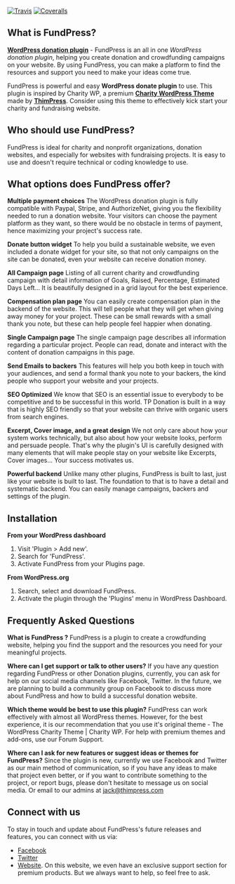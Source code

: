 [![Travis](https://img.shields.io/travis/rust-lang/rust.svg)]()
[![Coveralls](https://img.shields.io/coveralls/jekyll/jekyll.svg)]()

## What is FundPress?

**<a href="" target="_blank">WordPress donation plugin</a>** - FundPress is an all in one *WordPress donation plugin*, helping you create donation and crowdfunding campaigns on your website. By using FundPress, you can make a platform to find the resources and support you need to make your ideas come true.

FundPress is powerful and easy **WordPress donate plugin** to use. This plugin is inspired by Charity WP, a premium **[Charity WordPress Theme](https://themeforest.net/item/charity-wordpress-theme-charity-wp/15593989?ref=ThimPress&utm_source=tpdonatewporg&utm_medium=desc)** made by **[ThimPress]()**. Consider using this theme to effectively kick start your charity and fundraising website.

## Who should use FundPress?

FundPress is ideal for charity and nonprofit organizations, donation websites, and especially for websites with fundraising projects. It is easy to use and doesn't require technical or coding knowledge to use.

## What options does FundPress offer?

**Multiple payment choices**
The WordPress donation plugin is fully compatible with Paypal, Stripe, and AuthorizeNet, giving you the flexibility needed to run a donation website. Your visitors can choose the payment platform as they want, so there would be no obstacle in terms of payment, hence maximizing your project's success rate.

**Donate button widget**
To help you build a sustainable website, we even included a donate widget for your site, so that not only campaigns on the site can be donated, even your website can receive donation money.

**All Campaign page**
Listing of all current charity and crowdfunding campaign with detail information of Goals, Raised, Percentage, Estimated Days Left... It is beautifully designed in a grid layout for the best experience.

**Compensation plan page**
You can easily create compensation plan in the backend of the website. This will tell people what they will get when giving away money for your project. These can be small rewards with a small thank you note, but these can help people feel happier when donating.

**Single Campaign page**
The single campaign page describes all information regarding a particular project. People can read, donate and interact with the content of donation campaigns in this page.

**Send Emails to backers**
This features will help you both keep in touch with your audiences, and send a formal thank you note to your backers, the kind people who support your website and your projects.

**SEO Optimized**
We know that SEO is an essential issue to everybody to be competitive and to be successful in this world. TP Donation is built in a way that is highly SEO friendly so that your website can thrive with organic users from search engines.

**Excerpt, Cover image, and a great design**
We not only care about how your system works technically, but also about how your website looks, perform and persuade people. That's why the plugin's UI is carefully designed with many elements that will make people stay on your website like Excerpts, Cover images... Your success motivates us.

**Powerful backend**
Unlike many other plugins, FundPress is built to last, just like your website is built to last. The foundation to that is to have a detail and systematic backend. You can easily manage campaigns, backers and settings of the plugin.

## Installation

**From your WordPress dashboard**

1. Visit 'Plugin > Add new'.
2. Search for 'FundPress'.
3. Activate FundPress from your Plugins page.

**From WordPress.org**

1. Search, select and download FundPress.
2. Activate the plugin through the 'Plugins' menu in WordPress Dashboard.

## Frequently Asked Questions

**What is FundPress ?**
FundPress is a plugin to create a crowdfunding website, helping you find the support and  the resources you need for your meaningful projects.

**Where can I get support or talk to other users?**
If you have any question regarding FundPress or other Donation plugins, currently, you can ask for help on our social media channels like Facebook, Twitter.
In the future, we are planning to build a community group on Facebook to discuss more about FundPress and how to build a successful donation website.

**Which theme would be best to use this plugin?**
FundPress can work effectively with almost all WordPress themes. However, for the best experience, it is our recommendation that you use it's original theme - The WordPress Charity Theme | Charity WP.
For help with premium themes and add-ons, use our Forum Support.

**Where can I ask for new features or suggest ideas or themes for FundPress?** 
Since the plugin is new, currently we use Facebook and Twitter as our main method of communication, so if you have any ideas to make that project even better, or if you want to contribute something to the project, or report bugs, please don't hesitate to message us on social media. Or email to our admins at jack@thimpress.com

## Connect with us

To stay in touch and update about FundPress's future releases and features, you can connect with us via:
- [Facebook](https://www.facebook.com/ThimPress/)
- [Twitter](http://twitter.com/thimpress)
- [Website](http://thimpress.com/). On this website, we even have an exclusive support section for premium products. But we always want to help, so feel free to ask.
